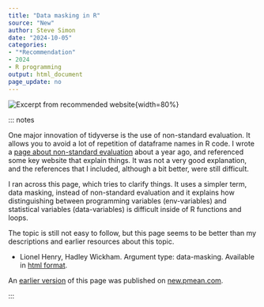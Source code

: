 ```yaml
---
title: "Data masking in R"
source: "New"
author: Steve Simon
date: "2024-10-05"
categories: 
- "*Recommendation"
- 2024
- R programming
output: html_document
page_update: no
---
```


![](http://www.pmean.com/new-images/24/data-masking-in-r-01.png "Excerpt from recommended website"){width=80%}

::: notes

One major innovation of tidyverse is the use of non-standard evaluation. It allows you to avoid a lot of repetition of dataframe names in R code. I wrote a [page about non-standard evaluation][ref-simon-2023] about a year ago, and referenced some key website that explain things. It was not a very good explanation, and the references that I included, although a bit better, were still difficult.

I ran across this page, which tries to clarify things. It uses a simpler term, data masking, instead of non-standard evaluation and it explains how distinguishing between programming variables (env-variables) and statistical variables (data-variables) is difficult inside of R functions and loops.

The topic is still not easy to follow, but this page seems to be better than my descriptions and earlier resources about this topic.

-   Lionel Henry, Hadley Wickham. Argument type: data-masking. Available in [html format][ref-henry-nodate].

[ref-henry-nodate]: https://rlang.r-lib.org/reference/args_data_masking.html
[ref-simon-2023]: http://new.pmean.com/non-standard-evaluation/

An [earlier version][sim2] of this page was published on [new.pmean.com][sim1].

[sim1]: http://new.pmean.com
[sim2]: http://new.pmean.com/data-masking-in-r/

:::
